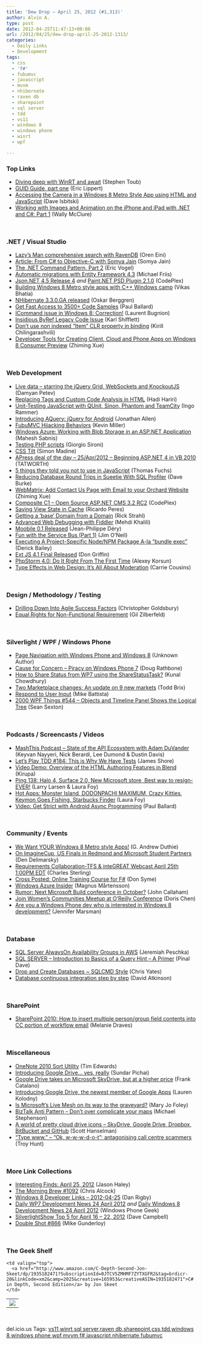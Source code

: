 ```yaml
---
title: 'Dew Drop – April 25, 2012 (#1,313)'
author: Alvin A.
type: post
date: 2012-04-25T11:47:13+00:00
url: /2012/04/25/dew-drop-april-25-2012-1313/
categories:
  - Daily Links
  - Development
tags:
  - css
  - 'f#'
  - fubumvc
  - javascript
  - mvvm
  - nhibernate
  - raven db
  - sharepoint
  - sql server
  - tdd
  - vs11
  - windows 8
  - windows phone
  - winrt
  - wpf

---
```

### <a name="top"></a>Top Links

  * [Diving deep with WinRT and await][1] (Stephen Toub)
  * [GUID Guide, part one][2] (Eric Lippert)
  * [Accessing the Camera in a Windows 8 Metro Style App using HTML and JavaScript][3] (Dave Isbitski)
  * [Working with Images and Animation on the iPhone and iPad with .NET and C#: Part 1][4] (Wally McClure)

&#160;

### <a name="dotnet"></a>.NET / Visual Studio

  * [Lazy’s Man comprehensive search with RavenDB][5] (Oren Eini)
  * [Article: From C# to Objective-C with Somya Jain][6] (Somya Jain)
  * [The .NET Command Pattern, Part 2][7] (Eric Vogel)
  * [Automatic migrations with Entity Framework 4.3][8] (Michael Friis)
  * <a href="http://json.codeplex.com/releases/view/86584" target="_blank">Json.NET 4.5 Release 4</a> _and_ <a href="http://psdplugin.codeplex.com/releases/view/86540" target="_blank">Paint.NET PSD Plugin 2.1.0</a> (CodePlex)
  * [Building Windows 8 Metro style apps with C++ Windows camp][9] (Vikas Bhatia)
  * <a href="https://groups.google.com/forum/#!msg/nhibernate-development/lmPiOo_t4lI/0HHINw03MuoJ" target="_blank">NHibernate 3.3.0.GA released</a> (Oskar Berggren)
  * [Get Fast Access to 3500+ Code Samples][10] (Paul Ballard)
  * [ICommand issue in Windows 8: Correction!][11] (Laurent Bugnion)
  * [Insidious ByRef Legacy Code Issue][12] (Karl Shifflett)
  * [Don’t use non indexed “Item” CLR property in binding][13] (Kirill Chilingarashvili)
  * [Developer Tools for Creating Client, Cloud and Phone Apps on Windows 8 Consumer Preview][14] (Zhiming Xue)

&#160;

### <a name="web"></a>Web Development

  * [Live data &#8211; starring the jQuery Grid, WebSockets and KnockoutJS][15] (Damyan Petev)
  * [Replacing Tags and Custom Code Analysis in HTML][16] (Hadi Hariri)
  * [Unit-Testing JavaScript with QUnit, Sinon, Phantom and TeamCity][17] (Ingo Rammer)
  * [Introducing AQuery: jQuery for Android][18] (Jonathan Allen)
  * [FubuMVC Hijacking Behaviors][19] (Kevin Miller)
  * [Windows Azure: Working with Blob Storage in an ASP.NET Application][20] (Mahesh Sabnis)
  * [Testing PHP scripts][21] (Giorgio Sironi)
  * [CSS Tilt][22] (Simon Madine)
  * [APress deal of the day &#8211; 25/Apr/2012 &#8211; Beginning ASP.NET 4 in VB 2010][23] (TATWORTH)
  * [5 things they told you not to use in JavaScript][24] (Thomas Fuchs)
  * [Reducing Database Round Trips in Sueetie With SQL Profiler][25] (Dave Burke)
  * [WebMatrix: Add Contact Us Page with Email to your Orchard Website][26] (Zhiming Xue)
  * <a href="http://compositec1.codeplex.com/releases/view/86614" target="_blank">Composite C1 &#8211; Open Source ASP.NET CMS 3.2 RC2</a> (CodePlex)
  * [Saving View State in Cache][27] (Ricardo Peres)
  * [Getting a &#8216;base&#8217; Domain from a Domain][28] (Rick Strahl)
  * [Advanced Web Debugging with Fiddler][29] (Mehdi Khalili)
  * [Moobile 0.1 Released][30] (Jean-Philippe Déry)
  * [Fun with the Service Bus (Part 1)][31] (Jim O&#8217;Neil)
  * [Executing A Project-Specific Node/NPM Package A-la “bundle exec”][32] (Derick Bailey)
  * [Ext JS 4.1 Final Released][33] (Don Griffin)
  * [PhpStorm 4.0: Do It Right From The First Time][34] (Alexey Korsun)
  * [Type Effects in Web Design: It’s All About Moderation][35] (Carrie Cousins)

&#160;

### <a name="design"></a>Design / Methodology / Testing

  * [Drilling Down Into Agile Success Factors][36] (Christopher Goldsbury)
  * [Equal Rights for Non-Functional Requirement][37] (Gil Zilberfeld)

&#160;

### <a name="silverlight"></a>Silverlight / WPF / Windows Phone

  * [Page Navigation with Windows Phone and Windows 8][38] (Unknown Author)
  * [Cause for Concern &#8211; Piracy on Windows Phone 7][39] (Doug Rathbone)
  * [How to Share Status from WP7 using the ShareStatusTask?][40] (Kunal Chowdhury)
  * [Two Marketplace changes; An update on 9 new markets][41] (Todd Brix)
  * [Respond to User Input][42] (Mike Battista)
  * <a href="http://wpf.2000things.com/2012/04/25/544-objects-and-timeline-panel-shows-the-logical-tree" target="_blank">2000 WPF Things #544 – Objects and Timeline Panel Shows the Logical Tree</a> (Sean Sexton)

&#160;

### <a name="podcasts"></a>Podcasts / Screencasts / Videos

  * <a href="http://mashthis.io/state-of-the-api-ecosystem-with-adam-duvander" target="_blank">MashThis Podcast &#8211; State of the API Ecosystem with Adam DuVander</a> (Keyvan Nayyeri, Nick Berardi, Lee Dumond & Dustin Davis)
  * [Let&#8217;s Play TDD #184: This is Why We Have Tests][43] (James Shore)
  * [Video Demo: Overview of the HTML Authoring Features in Blend][44] (Kirupa)
  * [Ping 138: Halo 4, Surface 2.0, New Microsoft store, Best way to resign- EVER!][45] (Larry Larsen & Laura Foy)
  * [Hot Apps: Monster Island, DODONPACHI MAXIMUM, Crazy Kitties, Keymon Goes Fishing, Starbucks Finder][46] (Laura Foy)
  * [Video: Get Strict with Android Async Programming][47] (Paul Ballard)

&#160;

### <a name="events"></a>Community / Events

  * [We Want YOUR Windows 8 Metro style Apps!][48] (G. Andrew Duthie)
  * [On ImagineCup, US Finals in Redmond and Microsoft Student Partners][49] (Den Delimarsky)
  * [Requirements Collaboration-TFS & inteGREAT Webcast April 25th 1:00PM EDT][50] (Charles Sterling)
  * [Cross Posted: Online Training Course for F#][51] (Don Syme)
  * [Windows Azure Insider][52] (Magnus Mårtensson)
  * [Rumor: Next Microsoft Build conference in October?][53] (John Callaham)
  * [Join Women&#8217;s Communities Meetup at O’Reilly Conference][54] (Doris Chen)
  * [Are you a Windows Phone dev who is interested in Windows 8 development?][55] (Jennifer Marsman)

&#160;

### <a name="sql"></a>Database

  * [SQL Server AlwaysOn Availability Groups in AWS][56] (Jeremiah Peschka)
  * [SQL SERVER – Introduction to Basics of a Query Hint – A Primer][57] (Pinal Dave)
  * [Drop and Create Databases ~ SQLCMD Style][58] (Chris Yates)
  * [Database continuous integration step by step][59] (David Atkinson)

&#160;

### <a name="sp"></a>SharePoint

  * [SharePoint 2010: How to insert multiple person/group field contents into CC portion of workflow email][60] (Melanie Draves)

&#160;

### <a name="misc"></a>Miscellaneous

  * [OneNote 2010 Sort Utility][61] (Tim Edwards)
  * [Introducing Google Drive&#8230; yes, really][62] (Sundar Pichai)
  * [Google Drive takes on Microsoft SkyDrive, but at a higher price][63] (Frank Catalano)
  * [Introducing Google Drive, the newest member of Google Apps][64] (Lauren Kolodny)
  * [Is Microsoft&#8217;s Live Mesh on its way to the graveyard?][65] (Mary Jo Foley)
  * [BizTalk Anti Pattern – Don’t over complicate your maps][66] (Michael Stephenson)
  * [A world of pretty cloud drive icons &#8211; SkyDrive, Google Drive, Dropbox, BitBucket and GitHub][67] (Scott Hanselman)
  * [“Type www.” – “Ok, w-w-w-d-o-t”; antagonising call centre scammers][68] (Troy Hunt)

&#160;

### <a name="links"></a>More Link Collections

  * [Interesting Finds: April 25, 2012][69] (Jason Haley)
  * [The Morning Brew #1092][70] (Chris Alcock)
  * [Windows 8 Developer Links – 2012-04-25][71] (Dan Rigby)
  * [Daily WP7 Development News 24 April 2012][72] _and_ [Daily Windows 8 Development News 24 April 2012][73] (Windows Phone Geek)
  * [SilverlightShow Top 5 for April 16 &#8211; 22, 2012][74] (Dave Campbell)
  * <a href="http://afreshcup.com/home/2012/4/25/double-shot-866.html" target="_blank">Double Shot #866</a> (Mike Gunderloy)

&#160;

### <a name="shelf"></a>The Geek Shelf

<table border="0" cellspacing="0" cellpadding="0">
  <tr>
    <td>
      <img data-recalc-dims="1" decoding="async" src="https://i0.wp.com/ecx.images-amazon.com/images/I/41Xefw6MD6L._SL160_.jpg?w=660" />
    </td>
    
    <td valign="top">
      <a href="http://www.amazon.com/C-Depth-Second-Jon-Skeet/dp/1935182471?SubscriptionId=0JTCV5ZMHMF7ZYTXGFR2&tag=brdicr-20&linkCode=xm2&camp=2025&creative=165953&creativeASIN=1935182471">C# in Depth, Second Edition</a> by Jon Skeet
    </td>
  </tr>
</table>

&#160;

<div style="padding-bottom: 0px; margin: 0px; padding-left: 0px; padding-right: 0px; display: inline; float: none; padding-top: 0px" id="scid:0767317B-992E-4b12-91E0-4F059A8CECA8:f2993c37-babe-44a8-a12e-4507b130054c" class="wlWriterEditableSmartContent">
  del.icio.us Tags: <a href="http://del.icio.us/popular/vs11" rel="tag">vs11</a>,<a href="http://del.icio.us/popular/winrt" rel="tag">winrt</a>,<a href="http://del.icio.us/popular/sql+server" rel="tag">sql server</a>,<a href="http://del.icio.us/popular/raven+db" rel="tag">raven db</a>,<a href="http://del.icio.us/popular/sharepoint" rel="tag">sharepoint</a>,<a href="http://del.icio.us/popular/css" rel="tag">css</a>,<a href="http://del.icio.us/popular/tdd" rel="tag">tdd</a>,<a href="http://del.icio.us/popular/windows+8" rel="tag">windows 8</a>,<a href="http://del.icio.us/popular/windows+phone" rel="tag">windows phone</a>,<a href="http://del.icio.us/popular/wpf" rel="tag">wpf</a>,<a href="http://del.icio.us/popular/mvvm" rel="tag">mvvm</a>,<a href="http://del.icio.us/popular/f%23" rel="tag">f#</a>,<a href="http://del.icio.us/popular/javascript" rel="tag">javascript</a>,<a href="http://del.icio.us/popular/nhibernate" rel="tag">nhibernate</a>,<a href="http://del.icio.us/popular/fubumvc" rel="tag">fubumvc</a>
</div>

 [1]: http://blogs.msdn.com/b/windowsappdev/archive/2012/04/24/diving-deep-with-winrt-and-await.aspx
 [2]: http://blogs.msdn.com/b/ericlippert/archive/2012/04/24/guid-guide-part-one.aspx
 [3]: http://feedproxy.google.com/~r/msdn/lTEL/~3/gatYZ8FvTqg/accessing-the-camera-in-a-windows-8-metro-style-app-using-html-and-javascript.aspx
 [4]: http://morewally.com/cs/blogs/wallym/archive/2012/04/25/working-with-images-and-animation-on-the-iphone-and-ipad-with-net-and-c-part-1.aspx
 [5]: http://feedproxy.google.com/~r/AyendeRahien/~3/aMxPlw9lg8Q/lazyrsquo-s-man-comprehensive-search-with-ravendb
 [6]: http://www.infoq.com/articles/CSharp-To-Objective-C
 [7]: http://visualstudiomagazine.com/articles/2012/04/24/net-command-pattern-part-2.aspx
 [8]: http://blog.appharbor.com/2012/4/24/automatic-migrations-with-entity-framework-4-3
 [9]: http://blogs.msdn.com/b/vcblog/archive/2012/04/24/10297389.aspx
 [10]: http://blog.pluralsight.com/2012/04/24/get-fast-access-to-3500-code-samples/
 [11]: http://feedproxy.google.com/~r/galasoft/~3/Rn6FB6LsKdo/icommand-issue-in-windows-8-correction.aspx
 [12]: http://karlshifflett.wordpress.com/2012/04/24/insidious-byref-legacy-code-issue/
 [13]: http://feedproxy.google.com/~r/DevArchive/~3/ImnLyFSsGug/dont-use-non-indexed-item-clr-property.html
 [14]: http://mobile.dzone.com/articles/developer-tools-creating
 [15]: http://blogs.infragistics.com/blogs/damyan_petev/archive/2012/04/25/live-data-starring-the-jquery-grid-websockets-and-knockoutjs.aspx
 [16]: http://blogs.jetbrains.com/dotnet/2012/04/replacing-tags-and-custom-code-analysis-in-html/
 [17]: http://weblogs.thinktecture.com/ingo/2012/04/unit-testing-javascript-with-qunit-sinon-phantom-and-teamcity.html
 [18]: http://www.infoq.com/news/2012/04/AQuery
 [19]: http://feedproxy.google.com/~r/KevinMiller/~3/ObghSirQQC0/fubumvc-hijacking-behaviors
 [20]: http://feedproxy.google.com/~r/netCurryRecentArticles/~3/WLgr_vxIF4s/ShowArticle.aspx
 [21]: http://feeds.dzone.com/~r/zones/css/~3/WLMEb0cSHtQ/testing-php-scripts
 [22]: http://creativejs.com/2012/04/css-tilt/
 [23]: http://geekswithblogs.net/TATWORTH/archive/2012/04/25/apress-deal-of-the-day---25apr2012---beginning-asp.net.aspx
 [24]: http://feedproxy.google.com/~r/miraculous/~3/aHKP1wp3kHk/
 [25]: http://feedproxy.google.com/~r/DaveBurke/~3/dJ1xbyHKuls/post.aspx
 [26]: http://blogs.msdn.com/b/zxue/archive/2012/04/24/webmatrix-add-contact-us-page-with-email-to-your-orchard-website.aspx
 [27]: http://weblogs.asp.net/ricardoperes/archive/2012/04/24/saving-view-state-in-cache.aspx
 [28]: http://feedproxy.google.com/~r/RickStrahl/~3/_LEG7WDxLCo/Getting-a-base-Domain-from-a-Domain
 [29]: http://www.mehdi-khalili.com/advanced-web-debugging-with-fiddler
 [30]: http://feedproxy.google.com/~r/mootools-blog/~3/kLBFIQ13tc4/
 [31]: http://blogs.msdn.com/b/jimoneil/archive/2012/04/24/fun-with-the-service-bus-part-1.aspx
 [32]: http://feedproxy.google.com/~r/LosTechies/~3/WDkZFSzj9aE/
 [33]: http://feedproxy.google.com/~r/extblog/~3/gSfFuNXbB6s/
 [34]: http://feedproxy.google.com/~r/jetbrains_webIde/~3/JmoN2ZbTUJo/
 [35]: http://tympanus.net/codrops/2012/04/25/type-effects-in-web-design-its-all-about-moderation/
 [36]: http://www.infoq.com/news/2012/04/agile-success-factors-according
 [37]: http://feedproxy.google.com/~r/gilzilberfeld/~3/jmlBq0sZTfU/equal-rights-for-non-functional.html
 [38]: http://visualstudiomagazine.com/articles/2012/04/24/page-navigation-in-windows-phone-and-windows-8.aspx
 [39]: http://feedproxy.google.com/~r/DiaryOfANinja/~3/gCFdmGSWmKs/cause-for-concern--piracy-on-windows-phone-7
 [40]: http://feedproxy.google.com/~r/kunal2383/~3/EjHLT0ww0Pw/how-to-share-status-from-wp7-using.html
 [41]: http://windowsteamblog.com/windows_phone/b/wpdev/archive/2012/04/24/two-marketplace-changes-an-update-on-9-new-markets.aspx
 [42]: http://windowsteamblog.com/windows_phone/b/wpdev/archive/2012/04/24/respond-to-user-input.aspx
 [43]: http://jamesshore.com/Blog/Lets-Play/Episode-184.html
 [44]: http://blendinsider.com/technical/video-demo-overview-of-the-html-authoring-features-in-blend-2012-04-24/
 [45]: http://channel9.msdn.com/Shows/PingShow/Ping-138-Halo-4-Surface-20-New-Microsoft-store-Best-way-to-resign-EVER
 [46]: http://channel9.msdn.com/Shows/Hot-Apps/Hot-Apps-Monster-Island-DODONPACHI-MAXIMUM-Crazy-Kitties-Keymon-Goes-Fishing-Starbucks-Finder
 [47]: http://blog.pluralsight.com/2012/04/24/video-get-strict-with-android-async-programming/
 [48]: http://feeds.devhammer.net/~r/devhammer/~3/7N69CSgaCPA/we-want-your-windows-8-metro-style-apps
 [49]: http://dennisdel.com/blog/on-imaginecup-us-finals-in-redmond-and-microsoft-student-partners
 [50]: http://blogs.msdn.com/b/visualstudioalm/archive/2012/04/24/requirements-collaboration-tfs-amp-integreat-webcast-april-25th-1-00pm-edt.aspx
 [51]: http://blogs.msdn.com/b/dsyme/archive/2012/04/25/cross-posted-online-training-course-for-f.aspx
 [52]: http://feeds.magnusmartensson.com/~r/magnusmartensson/~3/EBbe-YGtzmY/Windows-Azure-Insider.aspx
 [53]: http://www.neowin.net/news/rumor-next-microsoft-build-conference-in-october
 [54]: http://blogs.msdn.com/b/dorischen/archive/2012/04/24/join-women-s-communities-meetup-at-o-reilly-conference.aspx
 [55]: http://feedproxy.google.com/~r/JenniferMarsman/~3/jrvpT6HPhUI/are-you-a-windows-phone-dev-who-is-interested-in-windows-8-development.aspx
 [56]: http://feedproxy.google.com/~r/BrentOzar-SqlServerDba/~3/tt9oTcdMiqg/
 [57]: http://blog.sqlauthority.com/2012/04/25/sql-server-introduction-to-basics-of-a-query-hint-a-primer/
 [58]: http://feedproxy.google.com/~r/sqlserverpedia/~3/FPj5-TK9saA/
 [59]: http://geekswithblogs.net/SQLDev/archive/2012/04/24/database-continuous-integration-step-by-step.aspx
 [60]: http://geekswithblogs.net/DinoGrl/archive/2012/04/24/sharepoint-2010-how-to-insert-multiple-persongroup-field-contents-into.aspx
 [61]: http://feedproxy.google.com/~r/sqlserverpedia/~3/qVylEkeesTA/
 [62]: http://feedproxy.google.com/~r/blogspot/MKuf/~3/xMTPohvy2sw/introducing-google-drive-yes-really.html
 [63]: http://feedproxy.google.com/~r/geekwire/~3/Bwk6Yo0kP88/
 [64]: http://feedproxy.google.com/~r/OfficialGoogleEnterpriseBlog/~3/s-ig-n9Ndhs/introducing-google-drive-newest-member.html
 [65]: http://www.zdnet.com/blog/microsoft/is-microsofts-live-mesh-on-its-way-to-the-graveyard/12540
 [66]: http://geekswithblogs.net/michaelstephenson/archive/2012/04/24/149408.aspx
 [67]: http://feedproxy.google.com/~r/ScottHanselman/~3/E-oCHCMPQJs/AWorldOfPrettyCloudDriveIconsSkyDriveGoogleDriveDropboxBitBucketAndGitHub.aspx
 [68]: http://feedproxy.google.com/~r/TroyHunt/~3/7gWUnbXoEaU/type-www-ok-w-w-w-d-o-t-antagonising.html
 [69]: http://jasonhaley.com/blog/post.aspx?id=d923638d-4781-4e01-b761-06b0b057bb50
 [70]: http://feedproxy.google.com/~r/ReflectivePerspective/~3/S5noxZ4KSnM/
 [71]: http://danrigby.com/2012/04/24/windows-8-developer-links-2012-04-25/
 [72]: http://feedproxy.google.com/~r/Windowsphonegeek/~3/CSwTJDWxTmI/daily-wp7-development-news-24-april-2012
 [73]: http://www.windowsphonegeek.com/windows-8-news/daily-windows-8-development-news-24-april-2012
 [74]: http://www.windowsdevnews.com/Blogs.aspx?ID=107